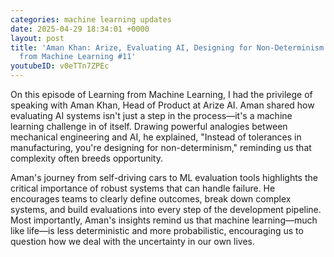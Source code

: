 ```yaml
---
categories: machine learning updates
date: 2025-04-29 18:34:01 +0000
layout: post
title: 'Aman Khan: Arize, Evaluating AI, Designing for Non-Determinism | Learning
  from Machine Learning #11'
youtubeID: v0eTTn7ZPEc
---
```


On this episode of Learning from Machine Learning, I had the privilege of speaking with Aman Khan, Head of Product at Arize AI. Aman shared how evaluating AI systems isn't just a step in the process—it's a machine learning challenge in of itself. Drawing powerful analogies between mechanical engineering and AI, he explained, "Instead of tolerances in manufacturing, you're designing for non-determinism," reminding us that complexity often breeds opportunity.

Aman's journey from self-driving cars to ML evaluation tools highlights the critical importance of robust systems that can handle failure. He encourages teams to clearly define outcomes, break down complex systems, and build evaluations into every step of the development pipeline. Most importantly, Aman's insights remind us that machine learning—much like life—is less deterministic and more probabilistic, encouraging us to question how we deal with the uncertainty in our own lives.